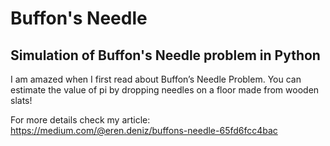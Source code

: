 # Buffon's Needle
## Simulation of Buffon's Needle problem in Python

I am amazed when I first read about Buffon’s Needle Problem. You can estimate the value of pi by dropping needles on a floor made from wooden slats!

For more details check my article:
https://medium.com/@eren.deniz/buffons-needle-65fd6fcc4bac
